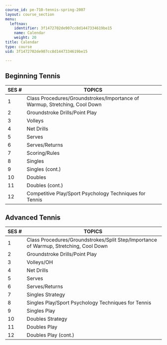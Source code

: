 ```yaml
---
course_id: pe-710-tennis-spring-2007
layout: course_section
menu:
  leftnav:
    identifier: 3f1472702de907cc8d1447334619be15
    name: Calendar
    weight: 20
title: Calendar
type: course
uid: 3f1472702de907cc8d1447334619be15

---
```


Beginning Tennis
----------------

| SES # | TOPICS |
| --- | --- |
| 1 | Class Procedures/Groundstrokes/Importance of Warmup, Stretching, Cool Down |
| 2 | Groundstroke Drills/Point Play |
| 3 | Volleys |
| 4 | Net Drills |
| 5 | Serves |
| 6 | Serves/Returns |
| 7 | Scoring/Rules |
| 8 | Singles |
| 9 | Singles (cont.) |
| 10 | Doubles |
| 11 | Doubles (cont.) |
| 12 | Competitive Play/Sport Psychology Techniques for Tennis 

  

Advanced Tennis
---------------

| SES # | TOPICS |
| --- | --- |
| 1 | Class Procedures/Groundstrokes/Split Step/Importance of Warmup, Stretching, Cool Down |
| 2 | Groundstroke Drills/Point Play |
| 3 | Volleys/OH |
| 4 | Net Drills |
| 5 | Serves |
| 6 | Serves/Returns |
| 7 | Singles Strategy |
| 8 | Singles Play/Sport Psychology Techniques for Tennis |
| 9 | Singles Play |
| 10 | Doubles Strategy |
| 11 | Doubles Play |
| 12 | Doubles Play (cont.)